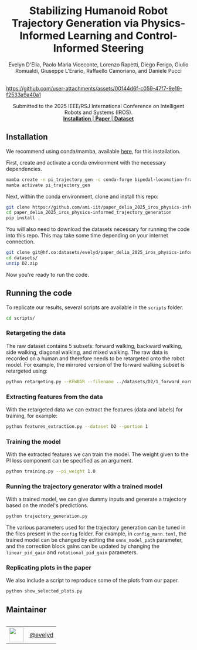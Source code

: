 <h1 align="center">
Stabilizing Humanoid Robot Trajectory Generation via Physics-Informed Learning and Control-Informed Steering
</h1>

<div align="center">
Evelyn D'Elia, Paolo Maria Viceconte, Lorenzo Rapetti, Diego Ferigo, Giulio Romualdi, Giuseppe L'Erario, Raffaello Camoriano, and Daniele Pucci
</div>

<br>


https://github.com/user-attachments/assets/00144d6f-c059-47f7-9e19-f2533a9a40a1


<div align="center">
    Submitted to the 2025 IEEE/RSJ International Conference on Intelligent Robots and Systems (IROS).
</div>

<div align="center">
    <a href="#installation"> <b> Installation </b> | </a> <a href="https://github.com/ami-iit/paper_delia_2025_iros_physics-informed_trajectory_generation/tree/main"> <b> Paper </b>  | </a> <a href="https://huggingface.co/datasets/evelyd/paper_delia_2025_iros_physics-informed_trajectory_generation_dataset"> <b> Dataset </b> </a>
</div>

## Installation

We recommend using conda/mamba, available [here](https://github.com/conda-forge/miniforge), for this installation.

First, create and activate a conda environment with the necessary dependencies.
```bash
mamba create -n pi_trajectory_gen -c conda-forge bipedal-locomotion-framework jaxsim pytorch tensorboard adam-robotics jax2torch urdf-parser-py h5py
mamba activate pi_trajectory_gen
```
<!-- idyntree manifpy mujoco -->

Next, within the conda environment, clone and install this repo:
```bash
git clone https://github.com/ami-iit/paper_delia_2025_iros_physics-informed_trajectory_generation.git
cd paper_delia_2025_iros_physics-informed_trajectory_generation
pip install .
```

You will also need to download the datasets necessary for running the code into this repo. This may take some time depending on your internet connection.
```bash
git clone git@hf.co:datasets/evelyd/paper_delia_2025_iros_physics-informed_trajectory_generation_dataset datasets/
cd datasets/
unzip D2.zip
```

Now you're ready to run the code.

## Running the code
To replicate our results, several scripts are available in the `scripts` folder.
```bash
cd scripts/
```

### Retargeting the data
The raw dataset contains 5 subsets: forward walking, backward walking, side walking, diagonal walking, and mixed walking.
The raw data is recorded on a human and therefore needs to be retargeted onto the robot model. For example, the mirrored version of the forward walking subset is retargeted using:
```bash
python retargeting.py --KFWBGR --filename ../datasets/D2/1_forward_normal_step/data.log
```

### Extracting features from the data
With the retargeted data we can extract the features (data and labels) for training, for example:
```bash
python features_extraction.py --dataset D2 --portion 1
```

### Training the model
With the extracted features we can train the model. The weight given to the PI loss component can be specified as an argument.
```bash
python training.py --pi_weight 1.0
```

### Running the trajectory generator with a trained model
With a trained model, we can give dummy inputs and generate a trajectory based on the model's predictions.
```bash
python trajectory_generation.py
```
The various parameters used for the trajectory generation can be tuned in the files present in the `config` folder. For example, in `config_mann.toml`, the trained model can be changed by editing the `onnx_model_path` parameter, and the correction block gains can be updated by changing the `linear_pid_gain` and `rotational_pid_gain` parameters.

### Replicating plots in the paper
We also include a script to reproduce some of the plots from our paper.
```bash
python show_selected_plots.py
```

## Maintainer

<table align="left">
    <tr>
        <td><a href="https://github.com/evelyd"><img src="https://github.com/evelyd.png" width="40"></a></td>
        <td><a href="https://github.com/evelyd"> @evelyd</a></td>
    </tr>
</table>
